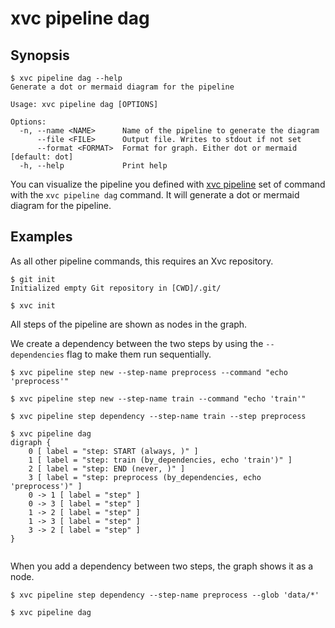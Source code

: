 # xvc pipeline dag

## Synopsis

```console
$ xvc pipeline dag --help
Generate a dot or mermaid diagram for the pipeline

Usage: xvc pipeline dag [OPTIONS]

Options:
  -n, --name <NAME>      Name of the pipeline to generate the diagram
      --file <FILE>      Output file. Writes to stdout if not set
      --format <FORMAT>  Format for graph. Either dot or mermaid [default: dot]
  -h, --help             Print help

```

You can visualize the pipeline you defined with [xvc pipeline](/ref/xvc-pipeline/) set of command with the `xvc pipeline
dag` command. It will generate a dot or mermaid diagram for the pipeline.

## Examples

As all other pipeline commands, this requires an Xvc repository.

```console
$ git init
Initialized empty Git repository in [CWD]/.git/

$ xvc init
```

All steps of the pipeline are shown as nodes in the graph.

We create a dependency between the two steps by using the `--dependencies` flag to make them run sequentially.

```console
$ xvc pipeline step new --step-name preprocess --command "echo 'preprocess'"

$ xvc pipeline step new --step-name train --command "echo 'train'"

$ xvc pipeline step dependency --step-name train --step preprocess

```

```console
$ xvc pipeline dag
digraph {
    0 [ label = "step: START (always, )" ]
    1 [ label = "step: train (by_dependencies, echo 'train')" ]
    2 [ label = "step: END (never, )" ]
    3 [ label = "step: preprocess (by_dependencies, echo 'preprocess')" ]
    0 -> 1 [ label = "step" ]
    0 -> 3 [ label = "step" ]
    1 -> 2 [ label = "step" ]
    1 -> 3 [ label = "step" ]
    3 -> 2 [ label = "step" ]
}


```

When you add a dependency between two steps, the graph shows it as a node.

```console
$ xvc pipeline step dependency --step-name preprocess --glob 'data/*'

$ xvc pipeline dag

```
